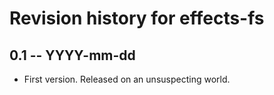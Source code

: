 # Revision history for effects-fs

## 0.1 -- YYYY-mm-dd

* First version. Released on an unsuspecting world.
